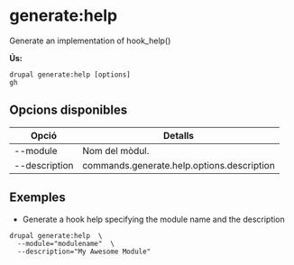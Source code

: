# generate:help
Generate an implementation of hook_help()

**Ús:**
```
drupal generate:help [options]
gh
```

## Opcions disponibles
Opció | Detalls
-------|-------------
--module | Nom del mòdul.
--description | commands.generate.help.options.description

## Exemples
* Generate a hook help specifying the module name and the description
```
drupal generate:help  \
  --module="modulename"  \
  --description="My Awesome Module"
```
